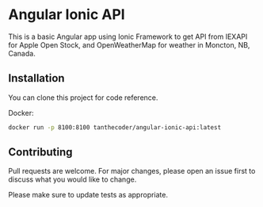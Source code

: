 # Angular Ionic API

This is a basic Angular app using Ionic Framework to get API from IEXAPI for Apple Open Stock, and OpenWeatherMap for weather in Moncton, NB, Canada.

## Installation

You can clone this project for code reference.

Docker:
```bash
docker run -p 8100:8100 tanthecoder/angular-ionic-api:latest
```

## Contributing
Pull requests are welcome. For major changes, please open an issue first to discuss what you would like to change.

Please make sure to update tests as appropriate.
